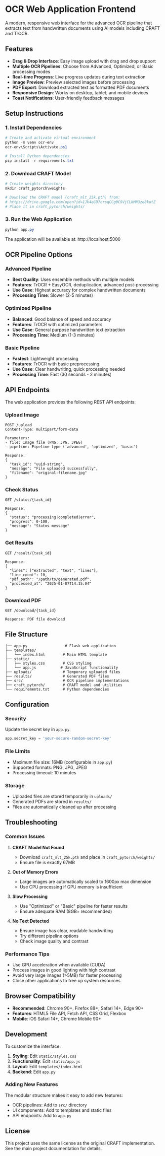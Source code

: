 # OCR Web Application Frontend

A modern, responsive web interface for the advanced OCR pipeline that extracts text from handwritten documents using AI models including CRAFT and TrOCR.

## Features

- **Drag & Drop Interface**: Easy image upload with drag and drop support
- **Multiple OCR Pipelines**: Choose from Advanced, Optimized, or Basic processing modes
- **Real-time Progress**: Live progress updates during text extraction
- **Image Preview**: Preview selected images before processing
- **PDF Export**: Download extracted text as formatted PDF documents
- **Responsive Design**: Works on desktop, tablet, and mobile devices
- **Toast Notifications**: User-friendly feedback messages

## Setup Instructions

### 1. Install Dependencies

```powershell
# Create and activate virtual environment
python -m venv ocr-env
ocr-env\Scripts\Activate.ps1

# Install Python dependencies
pip install -r requirements.txt
```

### 2. Download CRAFT Model

```powershell
# Create weights directory
mkdir craft_pytorch\weights

# Download the CRAFT model (craft_mlt_25k.pth) from:
# https://drive.google.com/open?id=1Jk4eGD7crsqCCg9C9VjCLkMN3ze8kutZ
# Place it in craft_pytorch/weights/
```

### 3. Run the Web Application

```powershell
python app.py
```

The application will be available at: http://localhost:5000

## OCR Pipeline Options

### Advanced Pipeline
- **Best Quality**: Uses ensemble methods with multiple models
- **Features**: TrOCR + EasyOCR, deduplication, advanced post-processing
- **Use Case**: Highest accuracy for complex handwritten documents
- **Processing Time**: Slower (2-5 minutes)

### Optimized Pipeline
- **Balanced**: Good balance of speed and accuracy
- **Features**: TrOCR with optimized parameters
- **Use Case**: General purpose handwritten text extraction
- **Processing Time**: Medium (1-3 minutes)

### Basic Pipeline
- **Fastest**: Lightweight processing
- **Features**: TrOCR with basic preprocessing
- **Use Case**: Clear handwriting, quick processing needed
- **Processing Time**: Fast (30 seconds - 2 minutes)

## API Endpoints

The web application provides the following REST API endpoints:

### Upload Image
```
POST /upload
Content-Type: multipart/form-data

Parameters:
- file: Image file (PNG, JPG, JPEG)
- pipeline: Pipeline type ('advanced', 'optimized', 'basic')

Response:
{
  "task_id": "uuid-string",
  "message": "File uploaded successfully",
  "filename": "original-filename.jpg"
}
```

### Check Status
```
GET /status/{task_id}

Response:
{
  "status": "processing|completed|error",
  "progress": 0-100,
  "message": "Status message"
}
```

### Get Results
```
GET /result/{task_id}

Response:
{
  "lines": ["extracted", "text", "lines"],
  "line_count": 10,
  "pdf_path": "/path/to/generated.pdf",
  "processed_at": "2025-01-07T14:15:04"
}
```

### Download PDF
```
GET /download/{task_id}

Response: PDF file download
```

## File Structure

```
├── app.py                 # Flask web application
├── templates/
│   └── index.html        # Main HTML template
├── static/
│   ├── styles.css        # CSS styling
│   └── app.js           # JavaScript functionality
├── uploads/              # Temporary uploaded files
├── results/              # Generated PDF files
├── src/                  # OCR pipeline implementations
├── craft_pytorch/        # CRAFT model and utilities
└── requirements.txt      # Python dependencies
```

## Configuration

### Security
Update the secret key in `app.py`:
```python
app.secret_key = 'your-secure-random-secret-key'
```

### File Limits
- Maximum file size: 16MB (configurable in `app.py`)
- Supported formats: PNG, JPG, JPEG
- Processing timeout: 10 minutes

### Storage
- Uploaded files are stored temporarily in `uploads/`
- Generated PDFs are stored in `results/`
- Files are automatically cleaned up after processing

## Troubleshooting

### Common Issues

1. **CRAFT Model Not Found**
   - Download `craft_mlt_25k.pth` and place in `craft_pytorch/weights/`
   - Ensure file is exactly 67MB

2. **Out of Memory Errors**
   - Large images are automatically scaled to 1600px max dimension
   - Use CPU processing if GPU memory is insufficient

3. **Slow Processing**
   - Use "Optimized" or "Basic" pipeline for faster results
   - Ensure adequate RAM (8GB+ recommended)

4. **No Text Detected**
   - Ensure image has clear, readable handwriting
   - Try different pipeline options
   - Check image quality and contrast

### Performance Tips

- Use GPU acceleration when available (CUDA)
- Process images in good lighting with high contrast
- Avoid very large images (>5MB) for faster processing
- Close other applications to free up system resources

## Browser Compatibility

- **Recommended**: Chrome 90+, Firefox 88+, Safari 14+, Edge 90+
- **Features**: HTML5 File API, Fetch API, CSS Grid, Flexbox
- **Mobile**: iOS Safari 14+, Chrome Mobile 90+

## Development

To customize the interface:

1. **Styling**: Edit `static/styles.css`
2. **Functionality**: Edit `static/app.js`
3. **Layout**: Edit `templates/index.html`
4. **Backend**: Edit `app.py`

### Adding New Features

The modular structure makes it easy to add new features:
- OCR pipelines: Add to `src/` directory
- UI components: Add to templates and static files
- API endpoints: Add to `app.py`

## License

This project uses the same license as the original CRAFT implementation. See the main project documentation for details.
